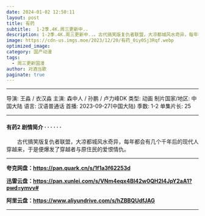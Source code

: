 ```yaml
---
date: 2024-01-02 12:50:11
layout: post
title: 有药
subtitle:  1-2季.4K.周三更新中..
description: 1-2季.4K.周三更新中..。古代搞笑版复仇者联盟，大凉都城风水奇异，每年都会有几个千年后的现代人穿越来，于是便爆发了穿越者与原住民的爱恨情仇。...
image: https://cdn-us.imgs.moe/2023/12/20/有药_0iy0Sj3Rqf.webp
optimized_image: 
category: 国产动漫
tags:
  - 周三更新国漫
author: 对酒当歌
paginate: true
---
```


---

导演: 王淼 / 衣汉淼
主演: 森中人 / 孙鹏 / 卢力峰DK
类型: 动画
制片国家/地区: 中国大陆
语言: 汉语普通话
首播: 2023-09-27(中国大陆)
季数: 1-2
单集片长: 25

---

#### 有药2 剧情简介 · · · · · ·

　　古代搞笑版复仇者联盟，大凉都城风水奇异，每年都会有几个千年后的现代人穿越来，于是便爆发了穿越者与原住民的爱恨情仇。

---

**夸克网盘：<https://pan.quark.cn/s/1f1a3f62253d>**

**迅雷云盘：<https://pan.xunlei.com/s/VNm4eqx4Bl42w0QH2l4JpY2aA1?pwd=ymvv#>**

**阿里云盘：<https://www.aliyundrive.com/s/hZBBQUdfJAG>**

---
